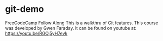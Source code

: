 # git-demo
FreeCodeCamp Follow Along
This is a walkthru of Git features.
This course was developed by Gwen Faraday. 
It can be found on youtube at: https://youtu.be/RGOj5yH7evk
